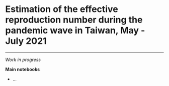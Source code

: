 # Estimation of the effective reproduction number during the pandemic wave in Taiwan, May - July 2021

------

*Work in progress*

**Main notebooks**

* ...

